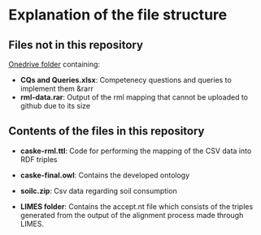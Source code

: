 # Explanation of the file structure

## Files not in this repository


 [Onedrive folder](https://liveunibo-my.sharepoint.com/personal/valentina_presutti_unibo_it/_layouts/15/onedrive.aspx?originalPath=aHR0cHM6Ly9saXZldW5pYm8tbXkuc2hhcmVwb2ludC5jb20vOmY6L2cvcGVyc29uYWwvdmFsZW50aW5hX3ByZXN1dHRpX3VuaWJvX2l0L0V2TTgwRVQzWHc1UHNvNjBQY3pkT0pBQkFWYzFFNlF0amNBSTRMQVZUOXdiTkE%5FcnRpbWU9TXBfNVpzTDUyRWc&id=%2Fpersonal%2Fvalentina%5Fpresutti%5Funibo%5Fit%2FDocuments%2FTeaching%2FKnowledgeEngineering%2FProjects%2FProject4%2D%20SoilConsumption%2FCal%C3%B2%2DScaramuzzi) containing:
 
* **CQs and Queries.xlsx**: Competenecy questions and queries to implement them &rarr
* **rml-data.rar**: Output of the rml mapping that cannot be uploaded to github due to its size
  


## Contents of the files in this repository

* **caske-rml.ttl**: Code for performing the mapping of the CSV data into RDF triples

* **caske-final.owl**: Contains the developed ontology  

* **soilc.zip**: Csv data regarding soil consumption
  
* **LIMES folder**: Contains the accept.nt file which consists of the triples generated from the output of the alignment process made through LIMES.
